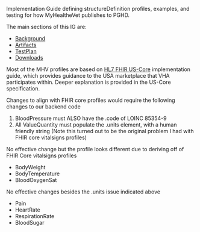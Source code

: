 
Implementation Guide defining structureDefinition profiles, examples, and testing for how MyHealtheVet publishes to PGHD.

The main sections of this IG are:

- [Background](background.html)
- [Artifacts](artifacts.html)
- [TestPlan](testplan.html)
- [Downloads](downloads.html)

Most of the MHV profiles are based on [HL7 FHIR US-Core](http://hl7.org/fhir/us/core/STU5.0.1/index.html) implementation guide, which provides guidance to the USA marketplace that VHA participates within.  Deeper explanation is provided in the US-Core specification.

Changes to align with FHIR core profiles would require the following changes to our backend code
1. BloodPressure must ALSO have the .code of LOINC 85354-9
2. All ValueQuantity must populate the .units element, with a human friendly string (Note this turned out to be the original problem I had with FHIR core vitalsigns profiles)

No effective change but the profile looks different due to deriving off of FHIR Core vitalsigns profiles
- BodyWeight 
- BodyTemperature
- BloodOxygenSat

No effective changes besides the .units issue indicated above
- Pain
- HeartRate
- RespirationRate
- BloodSugar
